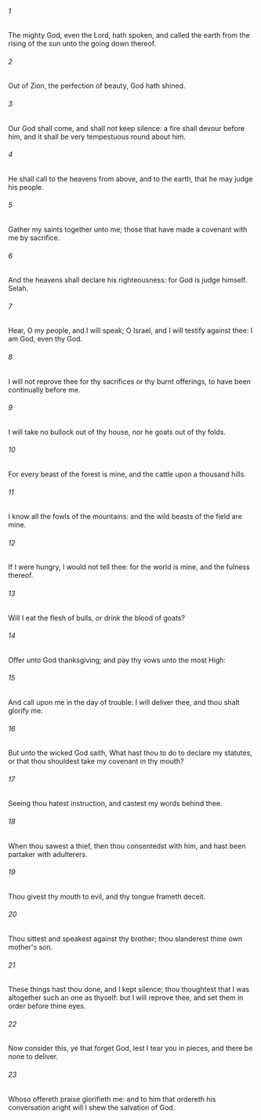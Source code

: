 ###### 1
The mighty God, even the Lord, hath spoken, and called the earth from the rising of the sun unto the going down thereof.

###### 2
Out of Zion, the perfection of beauty, God hath shined.

###### 3
Our God shall come, and shall not keep silence: a fire shall devour before him, and it shall be very tempestuous round about him.

###### 4
He shall call to the heavens from above, and to the earth, that he may judge his people.

###### 5
Gather my saints together unto me; those that have made a covenant with me by sacrifice.

###### 6
And the heavens shall declare his righteousness: for God is judge himself. Selah.

###### 7
Hear, O my people, and I will speak; O Israel, and I will testify against thee: I am God, even thy God.

###### 8
I will not reprove thee for thy sacrifices or thy burnt offerings, to have been continually before me.

###### 9
I will take no bullock out of thy house, nor he goats out of thy folds.

###### 10
For every beast of the forest is mine, and the cattle upon a thousand hills.

###### 11
I know all the fowls of the mountains: and the wild beasts of the field are mine.

###### 12
If I were hungry, I would not tell thee: for the world is mine, and the fulness thereof.

###### 13
Will I eat the flesh of bulls, or drink the blood of goats?

###### 14
Offer unto God thanksgiving; and pay thy vows unto the most High:

###### 15
And call upon me in the day of trouble: I will deliver thee, and thou shalt glorify me.

###### 16
But unto the wicked God saith, What hast thou to do to declare my statutes, or that thou shouldest take my covenant in thy mouth?

###### 17
Seeing thou hatest instruction, and castest my words behind thee.

###### 18
When thou sawest a thief, then thou consentedst with him, and hast been partaker with adulterers.

###### 19
Thou givest thy mouth to evil, and thy tongue frameth deceit.

###### 20
Thou sittest and speakest against thy brother; thou slanderest thine own mother's son.

###### 21
These things hast thou done, and I kept silence; thou thoughtest that I was altogether such an one as thyself: but I will reprove thee, and set them in order before thine eyes.

###### 22
Now consider this, ye that forget God, lest I tear you in pieces, and there be none to deliver.

###### 23
Whoso offereth praise glorifieth me: and to him that ordereth his conversation aright will I shew the salvation of God.

